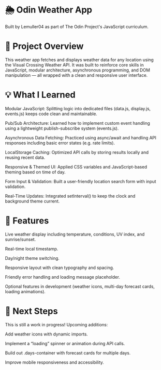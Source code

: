 # 🌦️ Odin Weather App
Built by Lemuller04 as part of The Odin Project's JavaScript curriculum.

# 🚀 Project Overview
This weather app fetches and displays weather data for any location using the Visual Crossing Weather API. It was built to reinforce core skills in JavaScript, modular architecture, asynchronous programming, and DOM manipulation — all wrapped with a clean and responsive user interface.

# 💡 What I Learned
Modular JavaScript: Splitting logic into dedicated files (data.js, display.js, events.js) keeps code clean and maintainable.

Pub/Sub Architecture: Learned how to implement custom event handling using a lightweight publish-subscribe system (events.js).

Asynchronous Data Fetching: Practiced using async/await and handling API responses including basic error states (e.g. rate limits).

LocalStorage Caching: Optimized API calls by storing results locally and reusing recent data.

Responsive & Themed UI: Applied CSS variables and JavaScript-based theming based on time of day.

Form Input & Validation: Built a user-friendly location search form with input validation.

Real-Time Updates: Integrated setInterval() to keep the clock and background theme current.

# 🎯 Features
Live weather display including temperature, conditions, UV index, and sunrise/sunset.

Real-time local timestamp.

Day/night theme switching.

Responsive layout with clean typography and spacing.

Friendly error handling and loading message placeholder.

Optional features in development (weather icons, multi-day forecast cards, loading animations).

# 🧠 Next Steps
This is still a work in progress! Upcoming additions:

Add weather icons with dynamic imports.

Implement a “loading” spinner or animation during API calls.

Build out .days-container with forecast cards for multiple days.

Improve mobile responsiveness and accessibility.
